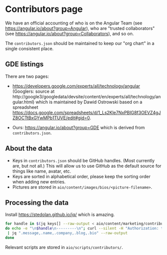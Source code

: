 # Contributors page

We have an official accounting of who is on the Angular Team (see https://angular.io/about?group=Angular), who are "trusted collaborators" (see https://angular.io/about?group=Collaborators), and so on.

The `contributors.json` should be maintained to keep our "org chart" in a single consistent place.

## GDE listings

There are two pages:

- https://developers.google.com/experts/all/technology/angular
(Googlers: source at http://google3/googledata/devsite/content/en/experts/all/technology/angular.html)
which is maintained by Dawid Ostrowski based on a spreadsheet
https://docs.google.com/spreadsheets/d/1_Ls2Kle7NxPBIG8f3OEVZ4gJZ8OCTtBxGYwMPb1TUVE/edit#gid=0.
  <!-- gkalpak: That URL doesn't seem to work any more. New URL: https://developers.google.com/programs/experts/directory/ (?) -->

- Ours: https://angular.io/about?group=GDE which is derived from `contributors.json`.

## About the data

- Keys in `contributors.json` should be GitHub handles. (Most currently are, but not all.)
  This will allow us to use GitHub as the default source for things like name, avatar, etc.
- Keys are sorted in alphabetical order, please keep the sorting order when adding new entries.
- Pictures are stored in `aio/content/images/bios/<picture-filename>`.

## Processing the data

Install https://stedolan.github.io/jq/ which is amazing.

```sh
for handle in $(jq keys[] --raw-output < aio/content/marketing/contributors.json)
do echo -e "\n$handle\n---------\n"; curl --silent -H "Authorization: token ${TOKEN}" https://api.github.com/users/$handle \
 | jq ".message,.name,.company,.blog,.bio" --raw-output
done
```

Relevant scripts are stored in `aio/scripts/contributors/`.
